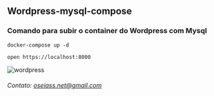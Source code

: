 ## Wordpress-mysql-compose

### Comando para subir o container do Wordpress com Mysql 

```
docker-compose up -d
```

```
open https://localhost:8000
```

![wordpress](https://cloud.netlifyusercontent.com/assets/344dbf88-fdf9-42bb-adb4-46f01eedd629/c49d899e-13f3-4bb6-8f44-5c32084ee860/01-wordpress-local-development-for-beginners.jpg)


###### Contato: <oseiass.net@gmail.com> 
